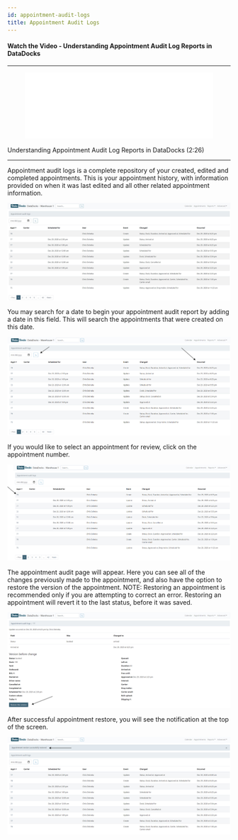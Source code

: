 ```yaml
---
id: appointment-audit-logs
title: Appointment Audit Logs
---
```


#### Watch the Video - Understanding Appointment Audit Log Reports in DataDocks

***
<figure class="video-container">
  <iframe src="//www.youtube.com/embed/ooy7ZLPhh18" frameborder="0" allowfullscreen width="100%"></iframe>
</figure>


Understanding Appointment Audit Log Reports in DataDocks (2:26)
***
Appointment audit logs is a complete repository of your created, edited and completed appointments. This is your appointment history, with information provided on when it was last edited and all other related appointment information. 

![Main Screen](/img/docs/reports/appointment-audit-logs/main.jpg)
 
You may search for a date to begin your appointment audit report by adding a date in this field. This will search the appointments that were created on this date.  

![Date Search](/img/docs/reports/appointment-audit-logs/date-search.jpg)

If you would like to select an appointment for review, click on the appointment number. 

![Appointment Number](/img/docs/reports/appointment-audit-logs/click-appt-number.jpg)

The appointment audit page will appear. Here you can see all of the changes previously made to the appointment, and also have the option to restore the version of the appointment. NOTE: Restoring an appointment is recommended only if you are attempting to correct an error. Restoring an appointment will revert it to the last status, before it was saved. 

![Restore Appointment](/img/docs/reports/appointment-audit-logs/restore-appt.jpg)

After successful appointment restore, you will see the notification at the top of the screen. 

![Restore Confirm](/img/docs/reports/appointment-audit-logs/restore-appt-confirm.jpg)

 
